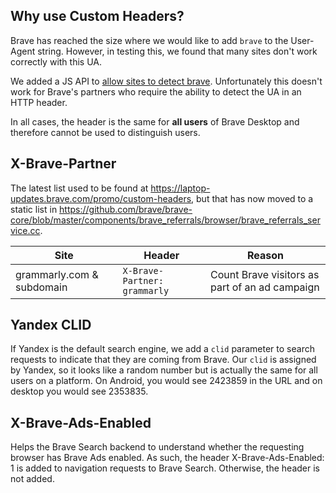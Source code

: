 ## Why use Custom Headers?

Brave has reached the size where we would like to add `brave` to the User-Agent string. However, in testing this, we found that many sites don't work correctly with this UA.

We added a JS API to [allow sites to detect brave](https://github.com/brave/brave-browser/issues/1052). Unfortunately this doesn't work for Brave's partners who require the ability to detect the UA in an HTTP header.

In all cases, the header is the same for **all users** of Brave Desktop and therefore cannot be used to distinguish users.

## X-Brave-Partner

The latest list used to be found at <https://laptop-updates.brave.com/promo/custom-headers>, but that has now moved to a static list in <https://github.com/brave/brave-core/blob/master/components/brave_referrals/browser/brave_referrals_service.cc>.

| **Site**        | Header | Reason  |
| ----------------| -------| ------- |
| grammarly.com & subdomain | `X-Brave-Partner: grammarly` | Count Brave visitors as part of an ad campaign

## Yandex CLID

If Yandex is the default search engine, we add a `clid` parameter to search requests to indicate that they are coming from Brave. Our `clid` is assigned by Yandex, so it looks like a random number but is actually the same for all users on a platform. On Android, you would see 2423859 in the URL and on desktop you would see 2353835.

## X-Brave-Ads-Enabled

Helps the Brave Search backend to understand whether the requesting browser has Brave Ads enabled. As such, the header X-Brave-Ads-Enabled: 1 is added to navigation requests to Brave Search. Otherwise, the header is not added.